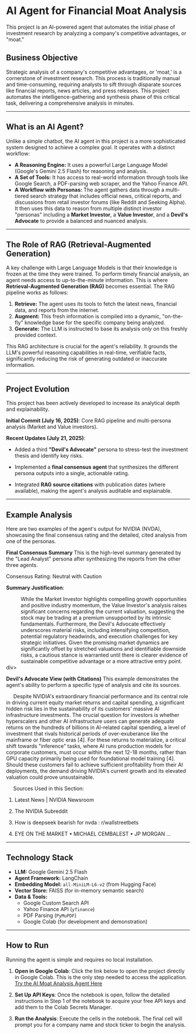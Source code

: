 # AI Agent for Financial Moat Analysis

This project is an AI-powered agent that automates the initial phase of investment research by analyzing a company's competitive advantages, or "moat."

## Business Objective

Strategic analysis of a company's competitive advantages, or 'moat,' is a cornerstone of investment research. This process is traditionally manual and time-consuming, requiring analysts to sift through disparate sources like financial reports, news articles, and press releases. This project automates the intelligence-gathering and synthesis phase of this critical task, delivering a comprehensive analysis in minutes.

---

## What is an AI Agent?

Unlike a simple chatbot, the AI agent in this project is a more sophisticated system designed to achieve a complex goal. It operates with a distinct workflow:

* **A Reasoning Engine:** It uses a powerful Large Language Model (Google's Gemini 2.5 Flash) for reasoning and analysis.
* **A Set of Tools:** It has access to real-world information through tools like Google Search, a PDF-parsing web scraper, and the Yahoo Finance API.
* **A Workflow with Personas:** The agent gathers data through a multi-tiered search strategy that includes official news, critical reports, and discussions from retail investor forums (like Reddit and Seeking Alpha). It then uses this data to reason from multiple distinct investor "personas" including a **Market Investor**, a **Value Investor**, and a **Devil's Advocate** to provide a balanced and nuanced analysis.

---

## The Role of RAG (Retrieval-Augmented Generation)

A key challenge with Large Language Models is that their knowledge is frozen at the time they were trained. To perform timely financial analysis, an agent needs access to up-to-the-minute information. This is where **Retrieval-Augmented Generation (RAG)** becomes essential. The RAG pipeline works as follows:

1.  **Retrieve:** The agent uses its tools to fetch the latest news, financial data, and reports from the internet.
2.  **Augment:** This fresh information is compiled into a dynamic, "on-the-fly" knowledge base for the specific company being analyzed.
3.  **Generate:** The LLM is instructed to base its analysis *only* on this freshly provided context.

This RAG architecture is crucial for the agent's reliability. It grounds the LLM's powerful reasoning capabilities in real-time, verifiable facts, significantly reducing the risk of generating outdated or inaccurate information.


---
## Project Evolution

This project has been actively developed to increase its analytical depth and explainability.

**Initial Commit (July 16, 2025)**: Core RAG pipeline and multi-persona analysis (Market and Value investors).

**Recent Updates (July 21, 2025)**:

* Added a third **"Devil's Advocate"** persona to stress-test the investment thesis and identify key risks.

* Implemented a **final consensus agent** that synthesizes the different persona outputs into a single, actionable rating.

* Integrated **RAG source citations** with publication dates (where available), making the agent's analysis auditable and explainable.

---

## Example Analysis

Here are two examples of the agent's output for NVIDIA (NVDA), showcasing the final consensus rating and the detailed, cited analysis from one of the personas.

**Final Consensus Summary**
This is the high-level summary generated by the "Lead Analyst" persona after synthesizing the reports from the other three agents.

Consensus Rating: Neutral with Caution

**Summary Justification**:
<div style="margin-left: 40px;">
While the Market Investor highlights compelling growth opportunities and positive industry momentum, the Value Investor's analysis raises significant concerns regarding the current valuation, suggesting the stock may be trading at a premium unsupported by its intrinsic fundamentals. Furthermore, the Devil's Advocate effectively underscores material risks, including intensifying competition, potential regulatory headwinds, and execution challenges for key strategic initiatives. Given the promising market dynamics are significantly offset by stretched valuations and identifiable downside risks, a cautious stance is warranted until there is clearer evidence of sustainable competitive advantage or a more attractive entry point.
</div>div>

**Devil's Advocate View (with Citations)**
This example demonstrates the agent's ability to perform a specific type of analysis and cite its sources.

&nbsp;&nbsp;&nbsp;&nbsp; Despite NVIDIA's extraordinary financial performance and its central role in driving current equity market returns and capital spending, a significant hidden risk lies in the sustainability of its customers' massive AI infrastructure investments. The crucial question for investors is whether hyperscalers and other AI infrastructure users can generate adequate returns on the hundreds of billions in AI-related capital spending, a level of investment that rivals historical periods of over-exuberance like the mainframe or fiber optic eras [4]. For these returns to materialize, a critical shift towards "inference" tasks, where AI runs production models for corporate customers, must occur within the next 12-18 months, rather than GPU capacity primarily being used for foundational model training [4]. Should these customers fail to achieve sufficient profitability from their AI deployments, the demand driving NVIDIA's current growth and its elevated valuation could prove unsustainable.

&nbsp;&nbsp;&nbsp;&nbsp; Sources Used in this Section:

1.  Latest News | NVIDIA Newsroom

2.  The NVIDIA Subreddit

3.  How is deepseek bearish for nvda : r/wallstreetbets

4.  EYE ON THE MARKET • MICHAEL CEMBALEST • JP MORGAN ...

---

## Technology Stack

* **LLM:** Google Gemini 2.5 Flash
* **Agent Framework:** LangChain
* **Embedding Model:** `all-MiniLM-L6-v2` (from Hugging Face)
* **Vector Store:** FAISS (for in-memory semantic search)
* **Data & Tools:**
    * Google Custom Search API
    * Yahoo Finance API (`yfinance`)
    * PDF Parsing (`PyMuPDF`)
    * Google Colab (for development and demonstration)

---

## How to Run

Running the agent is simple and requires no local installation.

1. **Open in Google Colab**:
Click the link below to open the project directly in Google Colab. This is the only step needed to access the application.
[Try the AI Moat Analysis Agent Here](https://colab.research.google.com/github/eriktaylor/ai-agent-moat/blob/main/app.ipynb)

2. **Set Up API Keys**:
Once the notebook is open, follow the detailed instructions in Step 1 of the notebook to acquire your free API keys and add them to the Colab Secrets Manager.

3. **Run the Analysis**:
Execute the cells in the notebook. The final cell will prompt you for a company name and stock ticker to begin the analysis.
